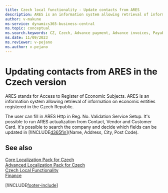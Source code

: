 ```yaml
---
title: Czech local functionality - Update contacts from ARES
description: ARES is an information system allowing retrieval of information on economic entities registered in the Czech Republic.
author: v-makune
ms-service: dynamics365-business-central
ms.topic: conceptual
ms.search.keywords: CZ, Czech, Advance payment, Advance invoices, Payables, Finance,  Cash, EET, Cash Desk
ms.date: 11/09/2023
ms.reviewer: v-pejano
ms.author: v-pejano
---
```


# Updating contacts from ARES in the Czech version

ARES stands for Access to Register of Economic Subjects. ARES is an information system allowing retrieval of information on economic entities registered in the Czech Republic.  

The user can fill in ARES Http in Reg. No. Validation Service Setup.
It's possible to run ARES actualization from Contact, Vendor and Customer Card. It's possible to search the company and decide which fields can be updated in [!INCLUDE[d365fin](../../includes/d365fin_md.md)](Name, Address, City, Post Code).

## See also

[Core Localization Pack for Czech](ui-extensions-core-localization-pack-cz.md)  
[Advanced Localization Pack for Czech](ui-extensions-advanced-localization-pack-cz.md)  
[Czech Local Functionality](czech-local-functionality.md)  
[Finance](../../finance.md)  


[!INCLUDE[footer-include](../../includes/footer-banner.md)]